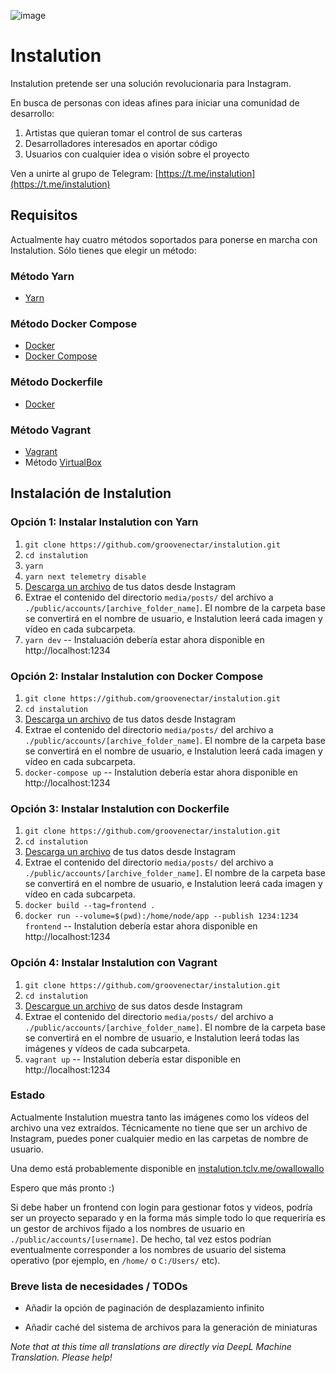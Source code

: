 ![image](https://user-images.githubusercontent.com/595446/177451446-55fcc030-04ec-4ed7-9a69-d5ccfc0b53d8.png)

# Instalution

Instalution pretende ser una solución revolucionaria para Instagram.

En busca de personas con ideas afines para iniciar una comunidad de desarrollo:

1) Artistas que quieran tomar el control de sus carteras
2) Desarrolladores interesados en aportar código
3) Usuarios con cualquier idea o visión sobre el proyecto

Ven a unirte al grupo de Telegram: [https://t.me/instalution](https://t.me/instalution)

## Requisitos

Actualmente hay cuatro métodos soportados para ponerse en marcha con Instalution. Sólo tienes que elegir un método:

### Método Yarn

- [Yarn](https://yarnpkg.com/)

### Método Docker Compose

- [Docker](https://docs.docker.com/get-docker/)
- [Docker Compose](https://docs.docker.com/compose/install/)

### Método Dockerfile

- [Docker](https://docs.docker.com/get-docker/)

### Método Vagrant

- [Vagrant](https://vagrantup.com/)
- Método [VirtualBox](https://virtualbox.org/)

## Instalación de Instalution

### Opción 1: Instalar Instalution con Yarn
1) `git clone https://github.com/groovenectar/instalution.git`
2) `cd instalution`
3) `yarn`
4) `yarn next telemetry disable`
5) [Descarga un archivo](https://help.instagram.com/181231772500920) de tus datos desde Instagram
6) Extrae el contenido del directorio `media/posts/` del archivo a `./public/accounts/[archive_folder_name]`. El nombre de la carpeta base se convertirá en el nombre de usuario, e Instalution leerá cada imagen y vídeo en cada subcarpeta.
7) `yarn dev` -- Instaluación debería estar ahora disponible en http://localhost:1234

### Opción 2: Instalar Instalution con Docker Compose
1) `git clone https://github.com/groovenectar/instalution.git`
2) `cd instalution`
3) [Descarga un archivo](https://help.instagram.com/181231772500920) de tus datos desde Instagram
4) Extrae el contenido del directorio `media/posts/` del archivo a `./public/accounts/[archive_folder_name]`. El nombre de la carpeta base se convertirá en el nombre de usuario, e Instalution leerá cada imagen y vídeo en cada subcarpeta.
5) `docker-compose up` -- Instalution debería estar ahora disponible en http://localhost:1234

### Opción 3: Instalar Instalution con Dockerfile

1) `git clone https://github.com/groovenectar/instalution.git`
2) `cd instalution`
3) [Descarga un archivo](https://help.instagram.com/181231772500920) de tus datos desde Instagram
4) Extrae el contenido del directorio `media/posts/` del archivo a `./public/accounts/[archive_folder_name]`. El nombre de la carpeta base se convertirá en el nombre de usuario, e Instalution leerá cada imagen y vídeo en cada subcarpeta.
5) `docker build --tag=frontend .`
6) `docker run --volume=$(pwd):/home/node/app --publish 1234:1234 frontend` -- Instalution debería estar ahora disponible en http://localhost:1234

### Opción 4: Instalar Instalution con Vagrant
1) `git clone https://github.com/groovenectar/instalution.git`
2) `cd instalution`
3) [Descargue un archivo](https://help.instagram.com/181231772500920) de sus datos desde Instagram
4) Extrae el contenido del directorio `media/posts/` del archivo a `./public/accounts/[archive_folder_name]`. El nombre de la carpeta base se convertirá en el nombre de usuario, e Instalution leerá todas las imágenes y vídeos de cada subcarpeta.
5) `vagrant up` -- Instalution debería estar disponible en http://localhost:1234

### Estado

Actualmente Instalution muestra tanto las imágenes como los vídeos del archivo una vez extraídos. Técnicamente no tiene que ser un archivo de Instagram, puedes poner cualquier medio en las carpetas de nombre de usuario.

Una demo está probablemente disponible en [instalution.tclv.me/owallowallo](https://instalution.tclv.me/owallowallo)

Espero que más pronto :)

Si debe haber un frontend con login para gestionar fotos y videos, podría ser un proyecto separado y en la forma más simple todo lo que requeriría es un gestor de archivos fijado a los nombres de usuario en `./public/accounts/[username]`. De hecho, tal vez estos podrían eventualmente corresponder a los nombres de usuario del sistema operativo (por ejemplo, en `/home/` o `C:/Users/` etc).

### Breve lista de necesidades / TODOs

- Añadir la opción de paginación de desplazamiento infinito

- Añadir caché del sistema de archivos para la generación de miniaturas

*Note that at this time all translations are directly via DeepL Machine Translation. Please help!*
